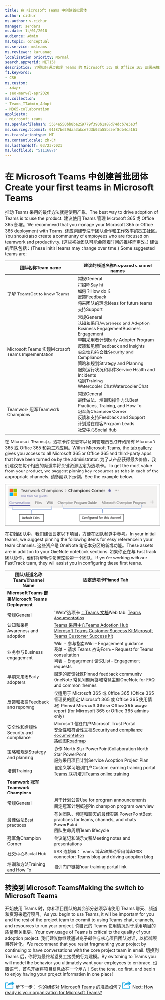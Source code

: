 ```yaml
---
title: 在 Microsoft Teams 中创建首批团体
author: cichur
ms.author: v-cichur
manager: serdars
ms.date: 11/01/2018
audience: Admin
ms.topic: conceptual
ms.service: msteams
ms.reviewer: karuanag
localization_priority: Normal
search.appverid: MET150
description: 了解如何通过管理 Teams 的 Microsoft 365 或 Office 365 部署来推动 Teams 采用，包括如何将关键资源固定为相应频道中的选项卡。
f1.keywords:
- CSH
ms.custom:
- Adopt
- seo-marvel-apr2020
ms.collection:
- Teams_ITAdmin_Adopt
- M365-collaboration
appliesto:
- Microsoft Teams
ms.openlocfilehash: 5514e550bb8ba259779f390b1a87d74dcb7e3e3f
ms.sourcegitcommit: 01087be29daa3abce7d3b03a55ba5ef8db4ca161
ms.translationtype: MT
ms.contentlocale: zh-CN
ms.lasthandoff: 03/23/2021
ms.locfileid: "51116870"
---
```

# <a name="create-your-first-teams-in-microsoft-teams"></a><span data-ttu-id="a1804-103">在 Microsoft Teams 中创建首批团体</span><span class="sxs-lookup"><span data-stu-id="a1804-103">Create your first teams in Microsoft Teams</span></span>

<span data-ttu-id="a1804-104">推动 Teams 采用的最佳方法就是使用产品。</span><span class="sxs-lookup"><span data-stu-id="a1804-104">The best way to drive adoption of Teams is to use the product.</span></span> <span data-ttu-id="a1804-105">建议使用 Teams 管理 Microsoft 365 或 Office 365 部署。</span><span class="sxs-lookup"><span data-stu-id="a1804-105">We recommend that you manage your Microsoft 365 or Office 365 deployment with Teams.</span></span> <span data-ttu-id="a1804-106">还应创建专注于团队合作和工作效率的员工社区。</span><span class="sxs-lookup"><span data-stu-id="a1804-106">You should also create a community of employees who are focused on teamwork and productivity.</span></span> <span data-ttu-id="a1804-107"> (这些初始团队可能会随着时间的推移而更改。) 建议的团队包括：</span><span class="sxs-lookup"><span data-stu-id="a1804-107">(These initial teams may change over time.) Some suggested teams are:</span></span>

| <span data-ttu-id="a1804-108">团队名称</span><span class="sxs-lookup"><span data-stu-id="a1804-108">Team name</span></span> | <span data-ttu-id="a1804-109">建议的频道名称</span><span class="sxs-lookup"><span data-stu-id="a1804-109">Proposed channel names</span></span> |
| --------- | ---------------------- |
| <span data-ttu-id="a1804-110">了解 Teams</span><span class="sxs-lookup"><span data-stu-id="a1804-110">Get to know Teams</span></span> | <span data-ttu-id="a1804-111">常规</span><span class="sxs-lookup"><span data-stu-id="a1804-111">General</span></span></br> <span data-ttu-id="a1804-112">打招呼</span><span class="sxs-lookup"><span data-stu-id="a1804-112">Say hi</span></span></br> <span data-ttu-id="a1804-113">如何？</span><span class="sxs-lookup"><span data-stu-id="a1804-113">How do I?</span></span></br><span data-ttu-id="a1804-114">反馈</span><span class="sxs-lookup"><span data-stu-id="a1804-114">Feedback</span></span> </br> <span data-ttu-id="a1804-115">将来团队的理念</span><span class="sxs-lookup"><span data-stu-id="a1804-115">Ideas for future teams</span></span> </br> <span data-ttu-id="a1804-116">支持</span><span class="sxs-lookup"><span data-stu-id="a1804-116">Support</span></span> |
| <span data-ttu-id="a1804-117">Microsoft Teams 实现</span><span class="sxs-lookup"><span data-stu-id="a1804-117">Microsoft Teams Implementation</span></span> | <span data-ttu-id="a1804-118">常规</span><span class="sxs-lookup"><span data-stu-id="a1804-118">General</span></span> <br/> <span data-ttu-id="a1804-119">认知和采用</span><span class="sxs-lookup"><span data-stu-id="a1804-119">Awareness and Adoption</span></span> <br/> <span data-ttu-id="a1804-120">Business Engagement</span><span class="sxs-lookup"><span data-stu-id="a1804-120">Business Engagement</span></span> <br/> <span data-ttu-id="a1804-121">早期采用者计划</span><span class="sxs-lookup"><span data-stu-id="a1804-121">Early Adopter Program</span></span> <br/> <span data-ttu-id="a1804-122">反馈和见解</span><span class="sxs-lookup"><span data-stu-id="a1804-122">Feedback and Insights</span></span> <br/> <span data-ttu-id="a1804-123">安全性和符合性</span><span class="sxs-lookup"><span data-stu-id="a1804-123">Security and Compliance</span></span> <br/> <span data-ttu-id="a1804-124">策略和规划</span><span class="sxs-lookup"><span data-stu-id="a1804-124">Strategy and Planning</span></span> <br/> <span data-ttu-id="a1804-125">服务运行状况和事件</span><span class="sxs-lookup"><span data-stu-id="a1804-125">Service Health and Incidents</span></span> <br/> <span data-ttu-id="a1804-126">培训</span><span class="sxs-lookup"><span data-stu-id="a1804-126">Training</span></span> <br/> <span data-ttu-id="a1804-127">Watercooler Chat</span><span class="sxs-lookup"><span data-stu-id="a1804-127">Watercooler Chat</span></span> |
| <span data-ttu-id="a1804-128">Teamwork 冠军</span><span class="sxs-lookup"><span data-stu-id="a1804-128">Teamwork Champions</span></span> | <span data-ttu-id="a1804-129">常规</span><span class="sxs-lookup"><span data-stu-id="a1804-129">General</span></span> <br/> <span data-ttu-id="a1804-130">最佳做法、培训和操作方法</span><span class="sxs-lookup"><span data-stu-id="a1804-130">Best Practices, Training, and How To</span></span> <br/> <span data-ttu-id="a1804-131">冠军角</span><span class="sxs-lookup"><span data-stu-id="a1804-131">Champion Corner</span></span> <br/> <span data-ttu-id="a1804-132">反馈和支持</span><span class="sxs-lookup"><span data-stu-id="a1804-132">Feedback and Support</span></span> <br/> <span data-ttu-id="a1804-133">计划潜在顾客</span><span class="sxs-lookup"><span data-stu-id="a1804-133">Program Leads</span></span> <br/> <span data-ttu-id="a1804-134">社交中心</span><span class="sxs-lookup"><span data-stu-id="a1804-134">Social Hub</span></span> |

<span data-ttu-id="a1804-135">在 Microsoft Teams[](/microsoftteams/platform/concepts/tabs/tabs-overview)中，选项卡库使您可以访问管理员已打开的所有 Microsoft 365 或 Office 365 和第三方应用。</span><span class="sxs-lookup"><span data-stu-id="a1804-135">Within Microsoft Teams, the [tab gallery](/microsoftteams/platform/concepts/tabs/tabs-overview) gives you access to all Microsoft 365 or Office 365 and third-party apps that have been turned on by the administrator.</span></span> <span data-ttu-id="a1804-136">为了从产品获得最大价值，我们建议在每个相应的频道中将关键资源固定为选项卡。</span><span class="sxs-lookup"><span data-stu-id="a1804-136">To get the most value from your product, we suggest pinning key resources as tabs in each of the appropriate channels.</span></span> <span data-ttu-id="a1804-137">请参阅以下示例。</span><span class="sxs-lookup"><span data-stu-id="a1804-137">See the example below.</span></span>

![显示默认和自定义选项卡的屏幕截图](media/teams-adoption-tab-example.png)

<span data-ttu-id="a1804-139">在初始团队中，我们建议固定以下项目，方便在团队频道中参考。</span><span class="sxs-lookup"><span data-stu-id="a1804-139">In your initial teams, we suggest pinning the following items for easy reference in your team channels.</span></span> <span data-ttu-id="a1804-140">这些资产是 OneNote 笔记本分区的新增功能。</span><span class="sxs-lookup"><span data-stu-id="a1804-140">These assets are in addition to your OneNote notebook sections.</span></span> <span data-ttu-id="a1804-141">如果你正在与 FastTrack 团队协作，他们将帮助你配置这些第一个团队。</span><span class="sxs-lookup"><span data-stu-id="a1804-141">If you're working with our FastTrack team, they will assist you in configuring these first teams.</span></span> 

|<span data-ttu-id="a1804-142">团队/频道名称</span><span class="sxs-lookup"><span data-stu-id="a1804-142">Team/Channel Name</span></span> | <span data-ttu-id="a1804-143">固定选项卡</span><span class="sxs-lookup"><span data-stu-id="a1804-143">Pinned Tab</span></span> |
|----------------- | ---------- |
| <span data-ttu-id="a1804-144">**Microsoft Teams 部署**</span><span class="sxs-lookup"><span data-stu-id="a1804-144">**Microsoft Teams Deployment**</span></span> ||
| <span data-ttu-id="a1804-145">常规</span><span class="sxs-lookup"><span data-stu-id="a1804-145">General</span></span> | <span data-ttu-id="a1804-146">"Web"选项卡 [：Teams 文档](./index.yml)</span><span class="sxs-lookup"><span data-stu-id="a1804-146">Web tab: [Teams documentation](./index.yml)</span></span> |
| <span data-ttu-id="a1804-147">认知和采用</span><span class="sxs-lookup"><span data-stu-id="a1804-147">Awareness and adoption</span></span> | [<span data-ttu-id="a1804-148">Teams 采用中心</span><span class="sxs-lookup"><span data-stu-id="a1804-148">Teams Adoption Hub</span></span>](https://aka.ms/DriveTeamsAdoption)<br/>[<span data-ttu-id="a1804-149">Microsoft Teams Customer Success Kit</span><span class="sxs-lookup"><span data-stu-id="a1804-149">Microsoft Teams Customer Success Kit</span></span>](https://aka.ms/TeamsCustomerSuccess)|
| <span data-ttu-id="a1804-150">业务参与</span><span class="sxs-lookup"><span data-stu-id="a1804-150">Business engagement</span></span> | <span data-ttu-id="a1804-151">Wiki - 参与指南</span><span class="sxs-lookup"><span data-stu-id="a1804-151">Wiki – Engagement guidance</span></span><br/><span data-ttu-id="a1804-152">表单 - 请求 Teams 咨询</span><span class="sxs-lookup"><span data-stu-id="a1804-152">Form – Request for Teams consultation</span></span><br/><span data-ttu-id="a1804-153">列表 - Engagement 请求</span><span class="sxs-lookup"><span data-stu-id="a1804-153">List – Engagement requests</span></span> |
|<span data-ttu-id="a1804-154">早期采用者</span><span class="sxs-lookup"><span data-stu-id="a1804-154">Early adopters</span></span> | <span data-ttu-id="a1804-155">固定的反馈社区</span><span class="sxs-lookup"><span data-stu-id="a1804-155">Pinned feedback community</span></span> <br/> <span data-ttu-id="a1804-156">OneNote 常见问题解答和常见主题</span><span class="sxs-lookup"><span data-stu-id="a1804-156">OneNote for FAQ and common themes</span></span> |
| <span data-ttu-id="a1804-157">反馈和报告</span><span class="sxs-lookup"><span data-stu-id="a1804-157">Feedback and reporting</span></span> | <span data-ttu-id="a1804-158">仅适用于 Microsoft 365 或 Office 365 (Office 365 管理员的固定 Microsoft 365 或 Office 365 使用情况) </span><span class="sxs-lookup"><span data-stu-id="a1804-158">Pinned Microsoft 365 or Office 365 usage report (for Microsoft 365 or Office 365 admins only)</span></span> |
| <span data-ttu-id="a1804-159">安全性和合规性</span><span class="sxs-lookup"><span data-stu-id="a1804-159">Security and compliance</span></span> | <span data-ttu-id="a1804-160">Microsoft 信任门户</span><span class="sxs-lookup"><span data-stu-id="a1804-160">Microsoft Trust Portal</span></span> <br/> [<span data-ttu-id="a1804-161">安全性和符合性文档</span><span class="sxs-lookup"><span data-stu-id="a1804-161">Security and compliance documentation</span></span>](/office365/securitycompliance/index)<br/> [<span data-ttu-id="a1804-162">路线图</span><span class="sxs-lookup"><span data-stu-id="a1804-162">Roadmap</span></span>](/office365/securitycompliance/security-roadmap) |
| <span data-ttu-id="a1804-163">策略和规划</span><span class="sxs-lookup"><span data-stu-id="a1804-163">Strategy and planning</span></span> | <span data-ttu-id="a1804-164">协作 North Star PowerPoint</span><span class="sxs-lookup"><span data-stu-id="a1804-164">Collaboration North Star PowerPoint</span></span> <br/> <span data-ttu-id="a1804-165">服务采用项目计划</span><span class="sxs-lookup"><span data-stu-id="a1804-165">Service Adoption Project Plan</span></span> |
| <span data-ttu-id="a1804-166">培训</span><span class="sxs-lookup"><span data-stu-id="a1804-166">Training</span></span> | <span data-ttu-id="a1804-167">自定义学习培训门户</span><span class="sxs-lookup"><span data-stu-id="a1804-167">Custom learning training portal</span></span> <br/> [<span data-ttu-id="a1804-168">Teams 联机培训</span><span class="sxs-lookup"><span data-stu-id="a1804-168">Teams online training</span></span>](https://aka.ms/TeamsTraining) |
| <span data-ttu-id="a1804-169">**Teamwork 冠军**</span><span class="sxs-lookup"><span data-stu-id="a1804-169">**Teamwork Champions**</span></span>|  |
| <span data-ttu-id="a1804-170">常规</span><span class="sxs-lookup"><span data-stu-id="a1804-170">General</span></span> | <span data-ttu-id="a1804-171">用于计划公告</span><span class="sxs-lookup"><span data-stu-id="a1804-171">Use for program announcements</span></span> <br/> <span data-ttu-id="a1804-172">固定冠军计划概述</span><span class="sxs-lookup"><span data-stu-id="a1804-172">Pin champion program overview</span></span> |
| <span data-ttu-id="a1804-173">最佳做法</span><span class="sxs-lookup"><span data-stu-id="a1804-173">Best practices</span></span> | <span data-ttu-id="a1804-174">有关团队、频道和聊天的最佳实践 PowerPoint</span><span class="sxs-lookup"><span data-stu-id="a1804-174">Best practices for teams, channels, and chats PowerPoint</span></span> <br/> <span data-ttu-id="a1804-175">团队生命周期</span><span class="sxs-lookup"><span data-stu-id="a1804-175">Team lifecycle</span></span> |
| <span data-ttu-id="a1804-176">冠军角</span><span class="sxs-lookup"><span data-stu-id="a1804-176">Champion Corner</span></span> | <span data-ttu-id="a1804-177">会议笔记和演示文稿</span><span class="sxs-lookup"><span data-stu-id="a1804-177">Meeting notes and presentations</span></span> |
| <span data-ttu-id="a1804-178">社交中心</span><span class="sxs-lookup"><span data-stu-id="a1804-178">Social Hub</span></span> | <span data-ttu-id="a1804-179">RSS 连接器：Teams 博客和推动采用博客</span><span class="sxs-lookup"><span data-stu-id="a1804-179">RSS connector: Teams blog and driving adoption blog</span></span> |
| <span data-ttu-id="a1804-180">培训和方法</span><span class="sxs-lookup"><span data-stu-id="a1804-180">Training and How To</span></span> | <span data-ttu-id="a1804-181">培训门户链接</span><span class="sxs-lookup"><span data-stu-id="a1804-181">Your training portal link</span></span> |

## <a name="making-the-switch-to-microsoft-teams"></a><span data-ttu-id="a1804-182">转换到 Microsoft Teams</span><span class="sxs-lookup"><span data-stu-id="a1804-182">Making the switch to Microsoft Teams</span></span>

<span data-ttu-id="a1804-183">开始使用 Teams 时，你和项目团队的其余部分必须承诺使用 Teams 聊天、频道和资源来运行项目。</span><span class="sxs-lookup"><span data-stu-id="a1804-183">As you begin to use Teams, it will be important for you and the rest of the project team to commit to using Teams chat, channels, and resources to run your project.</span></span> <span data-ttu-id="a1804-184">你自己的 Teams 使用情况对于采用项目的质量至关重要。</span><span class="sxs-lookup"><span data-stu-id="a1804-184">Your own usage of Teams is critical to the quality of your adoption project.</span></span> <span data-ttu-id="a1804-185">我们建议你继续通过电子邮件与核心项目团队对话，以抵御项目碎片化。</span><span class="sxs-lookup"><span data-stu-id="a1804-185">We recommend that you resist fragmenting your project by continuing to have conversations with the core project team in email.</span></span> <span data-ttu-id="a1804-186">切换到 Teams 后，你将为最终希望员工接受的行为建模。</span><span class="sxs-lookup"><span data-stu-id="a1804-186">By switching to Teams you will model the behavior you ultimately want your employees to embrace.</span></span> <span data-ttu-id="a1804-187">设置语气，首先开始将项目信息放在一个地方！</span><span class="sxs-lookup"><span data-stu-id="a1804-187">Set the tone, go first, and begin to enjoy having your project information in one place!</span></span>  

<span data-ttu-id="a1804-188">![一个图标，描述下一 ](media/teams-adoption-next-icon.png) 步下一步： [你的组织对 Microsoft Teams 的准备如何？](teams-adoption-assess-readiness.md)</span><span class="sxs-lookup"><span data-stu-id="a1804-188">![An icon depicting the next step](media/teams-adoption-next-icon.png) Next: [How ready is your organization for Microsoft Teams?](teams-adoption-assess-readiness.md)</span></span>